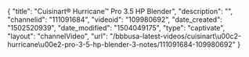 {
    "title": "Cuisinart&reg; Hurricane&trade; Pro 3.5 HP Blender",
    "description": "",
    "channelid": "111091684",
    "videoid": "109980692",
    "date_created": "1502520939",
    "date_modified": "1504049175",
    "type": "captivate",
    "layout": "channelVideo",
    "url": "\/bbbusa-latest-videos\/cuisinart\u00c2-hurricane\u00e2-pro-3-5-hp-blender-3-notes\/111091684-109980692"
}